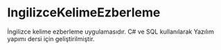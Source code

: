 # IngilizceKelimeEzberleme
İngilizce kelime ezberleme uygulamasıdır. C# ve SQL kullanılarak Yazılım yapımı dersi için geliştirilmiştir.

